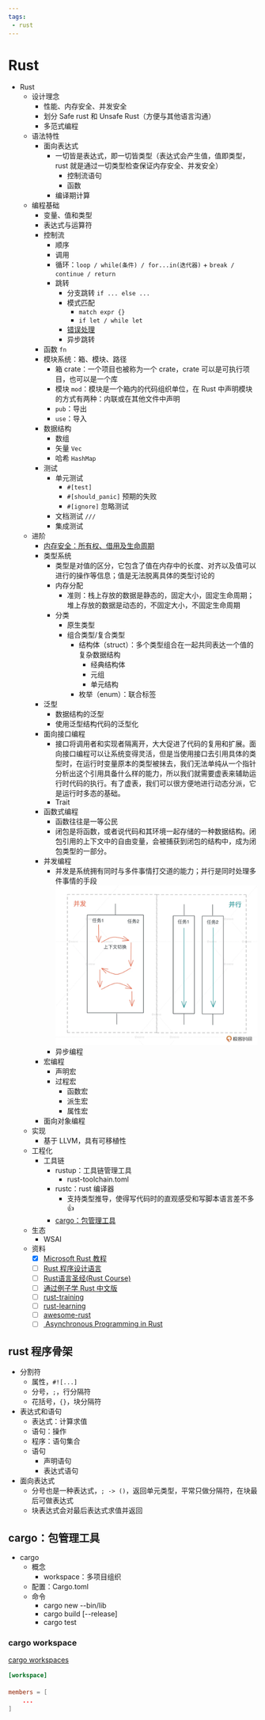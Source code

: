 ```yaml
---
tags:
 - rust
---
```


# Rust

- Rust
  - 设计理念
    - 性能、内存安全、并发安全
    - 划分 Safe rust 和 Unsafe Rust（方便与其他语言沟通）
    - 多范式编程
  - 语法特性
    - 面向表达式
      - 一切皆是表达式，即一切皆类型（表达式会产生值，值即类型，rust 就是通过一切类型检查保证内存安全、并发安全）
        - 控制流语句
        - 函数
      - 编译期计算
  - 编程基础
    - 变量、值和类型
    - 表达式与运算符
    - 控制流
      - 顺序
      - 调用
      - 循环：`loop / while(条件) / for...in(迭代器)` + `break / continue / return`
      - 跳转
        - 分支跳转 `if ... else ...`
        - 模式匹配
          - `match expr {}`
          - `if let / while let`
        - [错误处理](./Rust%20错误处理.md)
        - 异步跳转
    - 函数 `fn`
    - 模块系统：箱、模块、路径
      - 箱 crate：一个项目也被称为一个 crate，crate 可以是可执行项目，也可以是一个库
      - 模块 `mod`：模块是一个箱内的代码组织单位，在 Rust 中声明模块的方式有两种：内联或在其他文件中声明
      - `pub`：导出
      - `use`：导入
    - 数据结构
      - 数组
      - 矢量 `Vec`
      - 哈希 `HashMap`
    - 测试
      - 单元测试
        - `#[test]`
        - `#[should_panic]` 预期的失败
        - `#[ignore]` 忽略测试
      - 文档测试 `///`
      - 集成测试
  - 进阶
    - [内存安全：所有权、借用及生命周期](./内存安全：所有权、借用及生命周期.md)
    - 类型系统 
      - 类型是对值的区分，它包含了值在内存中的长度、对齐以及值可以进行的操作等信息；值是无法脱离具体的类型讨论的
      - 内存分配
        - 准则：栈上存放的数据是静态的，固定大小，固定生命周期；堆上存放的数据是动态的，不固定大小，不固定生命周期
      - 分类
        - 原生类型
        - 组合类型/复合类型
          - 结构体（struct）：多个类型组合在一起共同表达一个值的复杂数据结构
            - 经典结构体
            - 元组
            - 单元结构
          - 枚举（enum）：联合标签
    - 泛型
      - 数据结构的泛型
      - 使用泛型结构代码的泛型化
    - 面向接口编程
      - 接口将调用者和实现者隔离开，大大促进了代码的复用和扩展。面向接口编程可以让系统变得灵活，但是当使用接口去引用具体的类型时，在运行时变量原本的类型被抹去，我们无法单纯从一个指针分析出这个引用具备什么样的能力，所以我们就需要虚表来辅助运行时代码的执行。有了虚表，我们可以很方便地进行动态分派，它是运行时多态的基础。
      - Trait
    - 函数式编程
      - 函数往往是一等公民
      - 闭包是将函数，或者说代码和其环境一起存储的一种数据结构。闭包引用的上下文中的自由变量，会被捕获到闭包的结构中，成为闭包类型的一部分。
    - 并发编程
      - 并发是系统拥有同时与多件事情打交道的能力；并行是同时处理多件事情的手段  ![图 17](images/1653375009755.png)  
      - 异步编程
    - 宏编程
      - 声明宏
      - 过程宏
        - 函数宏
        - 派生宏
        - 属性宏
    - 面向对象编程
  - 实现
    - 基于 LLVM，具有可移植性
  - 工程化
    - 工具链
      - rustup：工具链管理工具
        - rust-toolchain.toml
      - rustc：rust 编译器
        - 支持类型推导，使得写代码时的直观感受和写脚本语言差不多👍
      - [cargo：包管理工具](#cargo包管理工具)
  - 生态
    - WSAI
  - 资料
    - [x] [Microsoft Rust 教程](https://docs.microsoft.com/zh-cn/learn/paths/rust-first-steps/)
    - [ ] [Rust 程序设计语言](https://kaisery.github.io/trpl-zh-cn/title-page.html)
    - [ ] [Rust语言圣经(Rust Course)](https://course.rs/about-book.html)
    - [ ] [通过例子学 Rust 中文版](https://rustwiki.org/zh-CN/rust-by-example/)
    - [ ] [rust-training](https://github.com/tyrchen/rust-training)
    - [ ] [rust-learning](https://github.com/ctjhoa/rust-learning)
    - [ ] [awesome-rust](https://github.com/rust-unofficial/awesome-rust)
    - [ ] [ Asynchronous Programming in Rust](https://rust-lang.github.io/async-book/03_async_await/01_chapter.html)

## rust 程序骨架

- 分割符
  - 属性，`#![...]`
  - 分号，`;`，行分隔符
  - 花括号，`{}`，块分隔符
- 表达式和语句
  - 表达式：计算求值
  - 语句：操作
  - 程序：语句集合
  - 语句
    - 声明语句
    - 表达式语句
- 面向表达式
  - 分号也是一种表达式，`; -> ()`，返回单元类型，平常只做分隔符，在块最后可做表达式
  - 块表达式会对最后表达式求值并返回

## cargo：包管理工具

- cargo
  - 概念
    - workspace：多项目组织
  - 配置：Cargo.toml
  - 命令
    - cargo new --bin/lib
    - cargo build [--release]
    - cargo test

### cargo workspace

[cargo workspaces](https://kaisery.github.io/trpl-zh-cn/ch14-03-cargo-workspaces.html)

```toml
[workspace]

members = [
    ...
]
```

